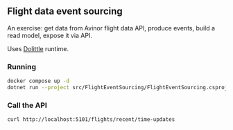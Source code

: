 ﻿## Flight data event sourcing

An exercise: get data from Avinor flight data API, produce events, build a read model, expose it via API. 

Uses [Dolittle](https://dolittle.io) runtime.

### Running 

```bash
docker compose up -d
dotnet run --project src/FlightEventSourcing/FlightEventSourcing.csproj
```

### Call the API

```bash
curl http://localhost:5101/flights/recent/time-updates
```